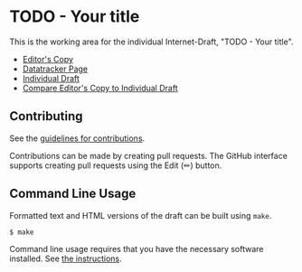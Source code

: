 <!-- regenerate: on (set to off if you edit this file) -->

# TODO - Your title

This is the working area for the individual Internet-Draft, "TODO - Your title".

* [Editor's Copy](https://rgwilton.github.io/foo2/#go.draft-wilton-wg-protocol.html)
* [Datatracker Page](https://datatracker.ietf.org/doc/draft-wilton-wg-protocol)
* [Individual Draft](https://datatracker.ietf.org/doc/html/draft-wilton-wg-protocol)
* [Compare Editor's Copy to Individual Draft](https://rgwilton.github.io/foo2/#go.draft-wilton-wg-protocol.diff)


## Contributing

See the
[guidelines for contributions](https://github.com/rgwilton/foo2/blob/gh-pages/CONTRIBUTING.md).

Contributions can be made by creating pull requests.
The GitHub interface supports creating pull requests using the Edit (✏) button.


## Command Line Usage

Formatted text and HTML versions of the draft can be built using `make`.

```sh
$ make
```

Command line usage requires that you have the necessary software installed.  See
[the instructions](https://github.com/martinthomson/i-d-template/blob/main/doc/SETUP.md).

